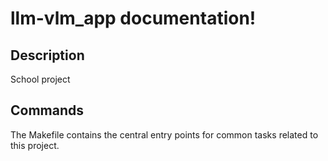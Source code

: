 # llm-vlm_app documentation!

## Description

School project

## Commands

The Makefile contains the central entry points for common tasks related to this project.

